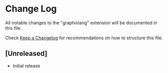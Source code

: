 # Change Log

All notable changes to the "graphixlang" extension will be documented in this file.

Check [Keep a Changelog](http://keepachangelog.com/) for recommendations on how to structure this file.

## [Unreleased]

- Initial release